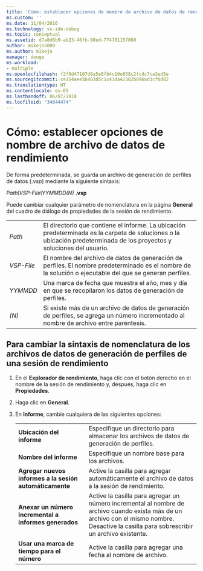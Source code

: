 ```yaml
---
title: 'Cómo: establecer opciones de nombre de archivo de datos de rendimiento | Microsoft Docs'
ms.custom: ''
ms.date: 11/04/2016
ms.technology: vs-ide-debug
ms.topic: conceptual
ms.assetid: d7a8d6b9-ab23-46fb-98ed-774781157860
author: mikejo5000
ms.author: mikejo
manager: douge
ms.workload:
- multiple
ms.openlocfilehash: f2f9d47107d8a5e0fb4c10e058c2fc4c7ca3ed5e
ms.sourcegitcommit: ce154aee5b403d5c1c41da42302b896ad3cf8d82
ms.translationtype: HT
ms.contentlocale: es-ES
ms.lasthandoff: 06/07/2018
ms.locfileid: "34844474"
---
```

# <a name="how-to-set-performance-data-file-name-options"></a>Cómo: establecer opciones de nombre de archivo de datos de rendimiento

De forma predeterminada, se guarda un archivo de generación de perfiles de datos (.*vsp*) mediante la siguiente sintaxis:

*Path\VSP-File\YYMMDD(N)* **.vsp**

Puede cambiar cualquier parámetro de nomenclatura en la página **General** del cuadro de diálogo de propiedades de la sesión de rendimiento.

|||
|-|-|
|*Path*|El directorio que contiene el informe. La ubicación predeterminada es la carpeta de soluciones o la ubicación predeterminada de los proyectos y soluciones del usuario.|
|*VSP-File*|El nombre del archivo de datos de generación de perfiles. El nombre predeterminado es el nombre de la solución o ejecutable del que se generan perfiles.|
|*YYMMDD*|Una marca de fecha que muestra el año, mes y día en que se recopilaron los datos de generación de perfiles.|
|*(N)*|Si existe más de un archivo de datos de generación de perfiles, se agrega un número incrementado al nombre de archivo entre paréntesis.|

## <a name="to-change-the-naming-syntax-of-the-profiling-data-files-of-a-performance-session"></a>Para cambiar la sintaxis de nomenclatura de los archivos de datos de generación de perfiles de una sesión de rendimiento

1. En el **Explorador de rendimiento**, haga clic con el botón derecho en el nombre de la sesión de rendimiento y, después, haga clic en **Propiedades**.

2. Haga clic en **General**.

3. En **Informe**, cambie cualquiera de las siguientes opciones:

    |||
    |-|-|
    |**Ubicación del informe**|Especifique un directorio para almacenar los archivos de datos de generación de perfiles.|
    |**Nombre del informe**|Especifique un nombre base para los archivos.|
    |**Agregar nuevos informes a la sesión automáticamente**|Active la casilla para agregar automáticamente el archivo de datos a la sesión de rendimiento.|
    |**Anexar un número incremental a informes generados**|Active la casilla para agregar un número incremental al nombre de archivo cuando exista más de un archivo con el mismo nombre. Desactive la casilla para sobrescribir un archivo existente.|
    |**Usar una marca de tiempo para el número**|Active la casilla para agregar una fecha al nombre de archivo.|